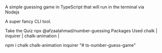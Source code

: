 A simple guessing game in TypeScript that will run in the terminal via Nodejs

A super fancy CLI tool.

Take the Quiz
npx @afzaalahmad/number-guessing
Packages Used
chalk | inquirer | chalk-animation |

npm i chalk chalk-animation inquirer
"# ts-number-guess-game" 
